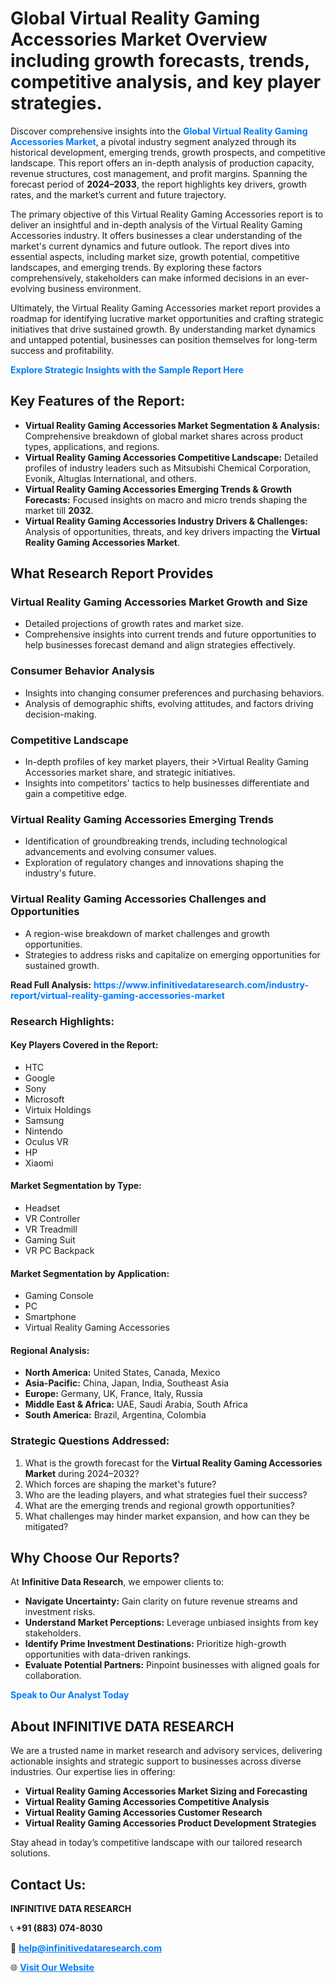 <h1>Global Virtual Reality Gaming Accessories Market Overview including growth forecasts, trends, competitive analysis, and key player strategies.</h1>
<p>
Discover comprehensive insights into the 
<a href="https://www.infinitivedataresearch.com/industry-report/virtual-reality-gaming-accessories-market" rel="dofollow" style="color: #007BFF; text-decoration: none;"><strong>Global Virtual Reality Gaming Accessories Market</strong></a>, a pivotal industry segment analyzed through its historical development, emerging trends, growth prospects, and competitive landscape. This report offers an in-depth analysis of production capacity, revenue structures, cost management, and profit margins. Spanning the forecast period of <strong>2024–2033</strong>, the report highlights key drivers, growth rates, and the market’s current and future trajectory.
</p>
<p>
The primary objective of this Virtual Reality Gaming Accessories report is to deliver an insightful and in-depth analysis of the Virtual Reality Gaming Accessories industry. It offers businesses a clear understanding of the market's current dynamics and future outlook. The report dives into essential aspects, including market size, growth potential, competitive landscapes, and emerging trends. By exploring these factors comprehensively, stakeholders can make informed decisions in an ever-evolving business environment.
</p>
<p>
Ultimately, the Virtual Reality Gaming Accessories market report provides a roadmap for identifying lucrative market opportunities and crafting strategic initiatives that drive sustained growth. By understanding market dynamics and untapped potential, businesses can position themselves for long-term success and profitability.
</p>
<p>
<a href="https://www.infinitivedataresearch.com/request-sample/reportId=102099" style="color: #007BFF; text-decoration: none;"><strong>Explore Strategic Insights with the Sample Report Here</strong></a>
</p>

<h2>Key Features of the Report:</h2>
<ul>
<li><strong>Virtual Reality Gaming Accessories Market Segmentation & Analysis:</strong> Comprehensive breakdown of global market shares across product types, applications, and regions.</li>
<li><strong>Virtual Reality Gaming Accessories Competitive Landscape:</strong> Detailed profiles of industry leaders such as Mitsubishi Chemical Corporation, Evonik, Altuglas International, and others.</li>
<li><strong>Virtual Reality Gaming Accessories Emerging Trends & Growth Forecasts:</strong> Focused insights on macro and micro trends shaping the market till <strong>2032</strong>.</li>
<li><strong>Virtual Reality Gaming Accessories Industry Drivers & Challenges:</strong> Analysis of opportunities, threats, and key drivers impacting the <strong>Virtual Reality Gaming Accessories Market</strong>.</li>
</ul>

<h2>What Research Report Provides</h2>
<h3>Virtual Reality Gaming Accessories Market Growth and Size</h3>
<ul>
<li>Detailed projections of growth rates and market size.</li>
<li>Comprehensive insights into current trends and future opportunities to help businesses forecast demand and align strategies effectively.</li>
</ul>

<h3>Consumer Behavior Analysis</h3>
<ul>
<li>Insights into changing consumer preferences and purchasing behaviors.</li>
<li>Analysis of demographic shifts, evolving attitudes, and factors driving decision-making.</li>
</ul>

<h3>Competitive Landscape</h3>
<ul>
<li>In-depth profiles of key market players, their >Virtual Reality Gaming Accessories market share, and strategic initiatives.</li>
<li>Insights into competitors' tactics to help businesses differentiate and gain a competitive edge.</li>
</ul>

<h3>Virtual Reality Gaming Accessories Emerging Trends</h3>
<ul>
<li>Identification of groundbreaking trends, including technological advancements and evolving consumer values.</li>
<li>Exploration of regulatory changes and innovations shaping the industry's future.</li>
</ul>

<h3>Virtual Reality Gaming Accessories Challenges and Opportunities</h3>
<ul>
<li>A region-wise breakdown of market challenges and growth opportunities.</li>
<li>Strategies to address risks and capitalize on emerging opportunities for sustained growth.</li>
</ul>
<p><strong>Read Full Analysis:</strong> <a href="https://www.infinitivedataresearch.com/industry-report/virtual-reality-gaming-accessories-market" rel="dofollow" style="color: #007BFF; text-decoration: none;"><strong>https://www.infinitivedataresearch.com/industry-report/virtual-reality-gaming-accessories-market</strong></a></p>
<h3>Research Highlights:</h3>
<h4>Key Players Covered in the Report:</h4>
<ul><li>HTC</li><li>Google</li><li>Sony</li><li>Microsoft</li><li>Virtuix Holdings</li><li>Samsung</li><li>Nintendo</li><li>Oculus VR</li><li>HP</li><li>Xiaomi</li></ul>
<h4>Market Segmentation by Type:</h4>
<ul><li>Headset</li><li>VR Controller</li><li>VR Treadmill</li><li>Gaming Suit</li><li>VR PC Backpack</li></ul>
<h4>Market Segmentation by Application:</h4>
<ul><li>Gaming Console</li><li>PC</li><li>Smartphone</li><li>Virtual Reality Gaming Accessories</li></ul>

<h4>Regional Analysis:</h4>
<ul>
<li><strong>North America:</strong> United States, Canada, Mexico</li>
<li><strong>Asia-Pacific:</strong> China, Japan, India, Southeast Asia</li>
<li><strong>Europe:</strong> Germany, UK, France, Italy, Russia</li>
<li><strong>Middle East & Africa:</strong> UAE, Saudi Arabia, South Africa</li>
<li><strong>South America:</strong> Brazil, Argentina, Colombia</li>
</ul>

<h3>Strategic Questions Addressed:</h3>
<ol>
<li>What is the growth forecast for the <strong>Virtual Reality Gaming Accessories Market</strong> during 2024–2032?</li>
<li>Which forces are shaping the market's future?</li>
<li>Who are the leading players, and what strategies fuel their success?</li>
<li>What are the emerging trends and regional growth opportunities?</li>
<li>What challenges may hinder market expansion, and how can they be mitigated?</li>
</ol>

<h2>Why Choose Our Reports?</h2>
<p>At <strong>Infinitive Data Research</strong>, we empower clients to:</p>
<ul>
<li><strong>Navigate Uncertainty:</strong> Gain clarity on future revenue streams and investment risks.</li>
<li><strong>Understand Market Perceptions:</strong> Leverage unbiased insights from key stakeholders.</li>
<li><strong>Identify Prime Investment Destinations:</strong> Prioritize high-growth opportunities with data-driven rankings.</li>
<li><strong>Evaluate Potential Partners:</strong> Pinpoint businesses with aligned goals for collaboration.</li>
</ul>
<p><a href="https://www.infinitivedataresearch.com/industry-report/virtual-reality-gaming-accessories-market" rel="dofollow" style="color: #007BFF; text-decoration: none;"><strong>Speak to Our Analyst Today</strong></a></p>

<h2>About INFINITIVE DATA RESEARCH</h2>
<p>We are a trusted name in market research and advisory services, delivering actionable insights and strategic support to businesses across diverse industries. Our expertise lies in offering:</p>
<ul>
<li><strong>Virtual Reality Gaming Accessories Market Sizing and Forecasting</strong></li>
<li><strong>Virtual Reality Gaming Accessories Competitive Analysis</strong></li>
<li><strong>Virtual Reality Gaming Accessories Customer Research</strong></li>
<li><strong>Virtual Reality Gaming Accessories Product Development Strategies</strong></li>
</ul>
<p>Stay ahead in today’s competitive landscape with our tailored research solutions.</p>

<h2>Contact Us:</h2>
<p><strong>INFINITIVE DATA RESEARCH</strong></p>
<p>📞 <strong>+91 (883) 074-8030</strong></p>
<p>📧 <strong><a href="mailto:help@infinitivedataresearch.com" style="color: #007BFF;">help@infinitivedataresearch.com</a></strong></p>
<p>🌐 <strong><a href="https://www.infinitivedataresearch.com" rel="dofollow" style="color: #007BFF;">Visit Our Website</a></strong></p>
